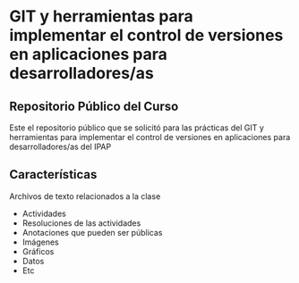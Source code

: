 # GIT y herramientas para implementar el control de versiones en aplicaciones para desarrolladores/as
## Repositorio Público del Curso

Este el repositorio público que se solicitó para las prácticas del GIT y herramientas para implementar el control de versiones en aplicaciones para desarrolladores/as del IPAP
## Características
Archivos de texto relacionados a la clase
- Actividades
- Resoluciones de las actividades
- Anotaciones que pueden ser públicas
- Imágenes
- Gráficos
- Datos
- Etc

